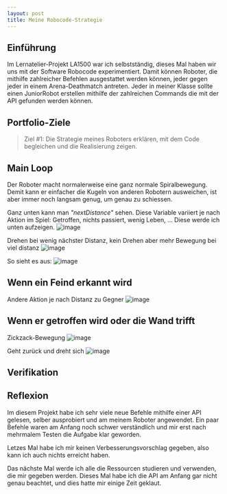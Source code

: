 ```yaml
---
layout: post
title: Meine Robocode-Strategie
---
```


## Einführung
Im Lernatelier-Projekt LA1500 war ich selbstständig, dieses Mal haben wir uns mit der Software Robocode experimentiert. Damit können Roboter, die mithilfe zahlreicher Befehlen ausgestattet werden können, jeder gegen jeder in einem Arena-Deathmatch antreten. Jeder in meiner Klasse sollte einen JuniorRobot erstellen mithilfe der zahlreichen Commands die mit der API gefunden werden können.

## Portfolio-Ziele

> Ziel #1: Die Strategie meines Roboters erklären, mit dem Code begleichen und die Realisierung zeigen.


## Main Loop

Der Roboter macht normalerweise eine ganz normale Spiralbewegung. Demit kann er einfacher die Kugeln von anderen Robotern ausweichen, ist aber immer noch langsam genug, um genau zu schiessen.

Ganz unten kann man *"nextDistance"* sehen. Diese Variable variiert je nach Aktion im Spiel: Getroffen, nichts passiert, wenig Leben, ...
Diese werde ich unten aufzeigen.
![image](https://user-images.githubusercontent.com/88773517/150995440-e411751b-9032-4648-8b49-8d581b492492.png)

Drehen bei wenig nächster Distanz, kein Drehen aber mehr Bewegung bei viel distanz
![image](https://user-images.githubusercontent.com/88773517/150996144-19359f91-c926-4a6f-9780-2934fde3c159.png)

So sieht es aus: 
![image](https://cdn.discordapp.com/attachments/763423693179060255/935545426323570729/spiral.gif)


## Wenn ein Feind erkannt wird

Andere Aktion je nach Distanz zu Gegner
![image](https://user-images.githubusercontent.com/88773517/150997220-881114eb-4099-4d70-a2eb-936ecf4b19ab.png)

## Wenn er getroffen wird oder die Wand trifft

Zickzack-Bewegung
![image](https://user-images.githubusercontent.com/88773517/150997360-eaf88cbd-0896-4c8a-8171-cc2c82d24664.png)

Geht zurück und dreht sich
![image](https://user-images.githubusercontent.com/88773517/150997550-957790c6-a1d6-432b-8a96-11d071530c2e.png)




















## Verifikation





## Reflexion
Im diesem Projekt habe ich sehr viele neue Befehle mithilfe einer API gelesen, selber ausprobiert und am meinem Roboter angewendet. Ein paar Befehle waren am Anfang noch schwer verständlich und mir erst nach mehrmalem Testen die Aufgabe klar geworden.

Letzes Mal habe ich mir keinen Verbesserungsvorschlag gegeben, also kann ich auch nichts erreicht haben.

Das nächste Mal werde ich alle die Ressourcen studieren und verwenden, die mir gegeben werden. Dieses Mal habe ich die API am Anfang gar nicht genau beachtet, und dies hatte mir einige Zeit geklaut.
